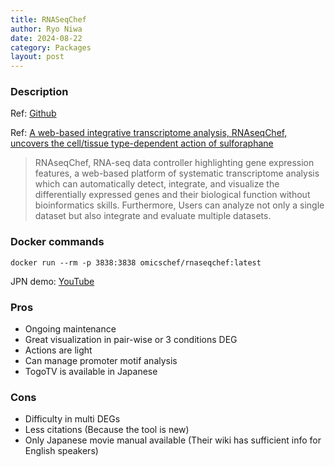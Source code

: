 ```yaml
---
title: RNASeqChef
author: Ryo Niwa
date: 2024-08-22
category: Packages
layout: post
---
```


### Description
Ref: [Github](https://github.com/Kan-E/RNAseqChef/wiki)

Ref: [A web-based integrative transcriptome analysis, RNAseqChef, uncovers the cell/tissue type-dependent action of sulforaphane](https://doi.org/10.1016/j.jbc.2023.104810)

> RNAseqChef, RNA-seq data controller highlighting gene expression features, a web-based platform of systematic transcriptome analysis which can automatically detect, integrate, and visualize the differentially expressed genes and their biological function without bioinformatics skills. Furthermore, Users can analyze not only a single dataset but also integrate and evaluate multiple datasets.

### Docker commands

```bash=
docker run --rm -p 3838:3838 omicschef/rnaseqchef:latest
```

JPN demo: [YouTube](https://www.youtube.com/watch?v=W4XJc1WAcMU)

### Pros

- Ongoing maintenance
- Great visualization in pair-wise or 3 conditions DEG
- Actions are light
- Can manage promoter motif analysis
- TogoTV is available in Japanese

### Cons

- Difficulty in multi DEGs
- Less citations (Because the tool is new)
- Only Japanese movie manual available (Their wiki has sufficient info for English speakers)